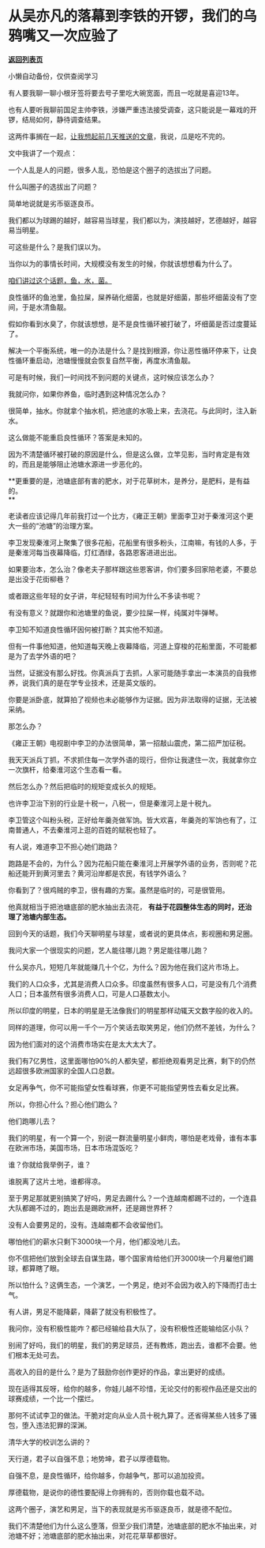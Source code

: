 # 从吴亦凡的落幕到李铁的开锣，我们的乌鸦嘴又一次应验了

[**返回列表页**](/gzh/记忆承载3)

小懒自动备份，仅供查阅学习

有人要我聊一聊小根牙签将要去号子里吃大碗宽面，而且一吃就是喜迎13年。  

也有人要听我聊前国足主帅李铁，涉嫌严重违法接受调查，这只能说是一幕戏的开锣，结局如何，静待调查结果。

这两件事搁在一起，[让我想起前几天推送的文章](http://mp.weixin.qq.com/s?__biz=MzU3NDc5Nzc0NQ==&mid=2247521222&idx=1&sn=fc357bdad344d3933c572a0646a69303&chksm=fd2e3118ca59b80e4835b936775adbbe953a0aad14d8c5a59f3f5c87ab649772f1e4b512b339&scene=21#wechat_redirect)，我说，瓜是吃不完的。  

文中我讲了一个观点：

一个人乱是人的问题，很多人乱，恐怕是这个圈子的选拔出了问题。

什么叫圈子的选拔出了问题？  

简单地说就是劣币驱逐良币。  

我们都以为球踢的越好，越容易当球星，我们都以为，演技越好，艺德越好，越容易当明星。

可这些是什么？是我们误以为。

当你以为的事情长时间，大规模没有发生的时候，你就该想想看为什么了。  

[咱们讲过这个话题，鱼，水，菌。](http://mp.weixin.qq.com/s?__biz=MzU3NDc5Nzc0NQ==&mid=2247520992&idx=1&sn=6d988ad45c1d9139c87dee37b764fade&chksm=fd2e303eca59b92871f624bf9a21b208d726d029e63ae6fed25859947fcab139e8d6c50d415c&scene=21#wechat_redirect)  

良性循环的鱼池里，鱼拉屎，屎养硝化细菌，也就是好细菌，那些坏细菌没有了空间，于是水清鱼靓。  

假如你看到水臭了，你就该想想，是不是良性循环被打破了，坏细菌是否过度蔓延了。  

解决一个平衡系统，唯一的办法是什么？是找到根源，你让恶性循环停来下，让良性循环重启动，池塘慢慢就会恢复自然平衡，再度水清鱼靓。  

可是有时候，我们一时间找不到问题的关键点，这时候应该怎么办？

我就问你，如果你养鱼，临时遇到这种情况怎么办？  

很简单，抽水。你就拿个抽水机，把池底的水吸上来，去浇花。与此同时，注入新水。

这么做能不能重启良性循环？答案是未知的。

因为不清楚循环被打破的原因是什么，但是这么做，立竿见影，当时肯定是有效的，而且是能够阻止池塘水源进一步恶化的。  

 **更重要的是，池塘底部有害的肥水，对于花草树木，是养分，是肥料，是有益的。  
**

老读者应该记得几年前我打过一个比方，《雍正王朝》里面李卫对于秦淮河这个更大一些的“池塘”的治理方案。

李卫发现秦淮河上聚集了很多花船，花船里有很多粉头，江南嘛，有钱的人多，于是秦淮河每当夜幕降临，灯红酒绿，各路恩客进进出出。  

如果要治本，怎么治？像老夫子那样跟这些恩客讲，你们要多回家陪老婆，不要总是出没于花街柳巷？  

或者跟这些年轻的女子讲，年纪轻轻有时间为什么不多读书呢？

有没有意义？就跟你和池塘里的鱼说，要少拉屎一样，纯属对牛弹琴。  

李卫知不知道良性循环因何被打断？其实他不知道。  

但有一件事他知道，他知道每天晚上夜幕降临，河道上穿梭的花船里面，不可能都是为了去学外语的吧？  

当然，证据没有那么好找。你真派兵丁去抓，人家可能随手拿出一本演员的自我修养，说我们真的是在学专业技术，还是英文版的。  

你要是派卧底，就算拍了视频也未必能够作为证据。因为非法取得的证据，无法被采纳。  

那怎么办？

《雍正王朝》电视剧中李卫的办法很简单，第一招敲山震虎，第二招严加征税。  

我天天派兵丁抓，不求抓住每一次学外语的现行，但你让我逮住一次，我就拿你立一次旗杆，给秦淮河这个生态看一看。  

然后怎么办？然后把临时的规矩变成长久的规矩。  

也许李卫治下别的行业是十税一，八税一，但是秦淮河上是十税九。

李卫管这个叫粉头税，正好给年羹尧做军饷。皆大欢喜，年羹尧的军饷也有了，江南普通人，不去秦淮河上逛的百姓的赋税也轻了。

有人说，难道李卫不担心她们跑路？

跑路是不会的，为什么？因为花船只能在秦淮河上开展学外语的业务，否则呢？花船还能开到黄河里去？黄河沿岸都是农民，有钱学外语么？

你看到了？很鸡贼的李卫，很有趣的方案。虽然是临时的，可是很管用。

他真就相当于把池塘底部的肥水抽出去浇花， **有益于花园整体生态的同时，还治理了池塘内部生态。**

回到今天的话题，我们今天聊明星与球星，或者说的更具体点，影视圈和男足圈。  

我问大家一个很现实的问题，艺人能往哪儿跑？男足能往哪儿跑？  

什么吴亦凡，短短几年就能赚几十个亿，为什么？因为他在我们这片市场上。  

我们的人口众多，尤其是消费人口众多。印度虽然有很多人口，可是没有几个消费人口；日本虽然有很多消费人口，可是人口基数太小。  

所以印度的明星，日本的明星是无法像我们的明星那样动辄天文数字般的收入的。

同样的道理，你可以用一千个一万个笑话去取笑男足，他们仍然不差钱，为什么？  

因为他们面对的这个消费市场实在是太大太大了。  

我们有7亿男性，这里面哪怕90%的人都失望，都拒绝观看男足比赛，剩下的仍然远超很多欧洲国家的全国人口总数。  

女足再争气，你不可能指望女性看球赛，你更不可能指望男性去看女足比赛。  

所以，你担心什么？担心他们跑么？  

他们跑哪儿去？

我们的明星，有一个算一个，别说一群流量明星小鲜肉，哪怕是老戏骨，谁有本事在欧洲市场，美国市场，日本市场混饭吃？  

谁？你就给我举例子，谁？

谁脱离了这片土地，谁都得凉。  

至于男足那就更别搞笑了好吗，男足去踢什么？一个连越南都踢不过的，一个连县大队都踢不过的，跑出去是踢欧洲杯，还是踢世界杯？  

没有人会要男足的，没有。连越南都不会收留他们。  

哪怕他们的薪水只剩下3000块一个月，他们都没地儿去。

你不信把他们放到全球去自谋生路，哪个国家肯给他们开3000块一个月雇他们踢球，都算瞎了眼。  

所以怕什么？这俩生态，一个演艺，一个男足，绝对不会因为收入的下降而打击士气。  

有人讲，男足不能降薪，降薪了就没有积极性了。

我问你，没有积极性能咋？都已经输给县大队了，没有积极性还能输给区小队？

别闹了好吗，我们的明星，我们的男足球员，还有教练，跑出去，谁都不会要。他们根本无处可去。  

高收入的目的是什么？是为了鼓励你创作更好的作品，拿出更好的成绩。  

现在适得其反呀，给你的越多，你娃儿越不珍惜，无论交付的影视作品还是交出的球赛成绩，一个比一个摆烂。  

那何不试试李卫的做法。干脆对定向从业人员十税九算了。还省得某些人钱多了骚包，堕入违法犯罪的深渊。  

清华大学的校训怎么讲的？  

天行道，君子以自强不息；地势坤，君子以厚德载物。

自强不息，是良性循环，给你越多，你越争气，那可以追加投资。  

厚德载物，是说你的德性要配得上你拥有的，否则你载也载不动。

这两个圈子，演艺和男足，当下的表现就是劣币驱逐良币，就是德不配位。  

我们不清楚他们为什么这么堕落，但至少我们清楚，池塘底部的肥水不抽出来，对池塘不好；池塘底部的肥水抽出来，对花花草草都很好。

